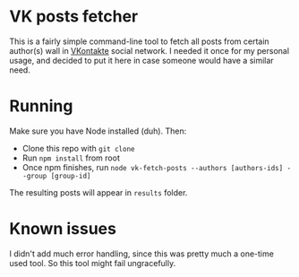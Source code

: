 # VK posts fetcher

This is a fairly simple command-line tool to fetch all posts from certain author(s) wall
in [VKontakte](https://vk.com) social network.
I needed it once for my personal usage, and decided to put it here in case
someone would have a similar need.

# Running
Make sure you have Node installed (duh). Then:
* Clone this repo with `git clone`
* Run `npm install` from root
* Once npm finishes, run `node vk-fetch-posts --authors [authors-ids] --group [group-id]`

The resulting posts will appear in `results` folder.

# Known issues
I didn't add much error handling, since this was
pretty much a one-time used tool. So this tool might fail ungracefully.
